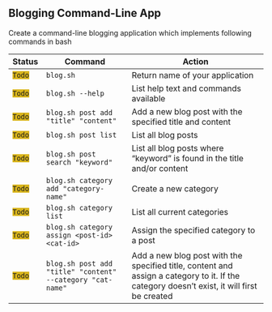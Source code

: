 ## Blogging Command-Line App

Create a command-line blogging application which implements following commands in bash

|Status|Command|Action|
|---|---|---|
|<code style="background-color: #d9b51c">Todo</code>|`blog.sh`|Return name of your application|
|<code style="background-color: #d9b51c">Todo</code>|`blog.sh --help`|List help text and commands available|
|<code style="background-color: #d9b51c">Todo</code>|`blog.sh post add "title" "content"`|Add a new blog post with the specified title and content|
|<code style="background-color: #d9b51c">Todo</code>|`blog.sh post list`|List all blog posts|
|<code style="background-color: #d9b51c">Todo</code>|`blog.sh post search "keyword"`|List all blog posts where “keyword” is found in the title and/or content|
|<code style="background-color: #d9b51c">Todo</code>|`blog.sh category add "category-name"`|Create a new category|
|<code style="background-color: #d9b51c">Todo</code>|`blog.sh category list`|List all current categories|
|<code style="background-color: #d9b51c">Todo</code>|`blog.sh category assign <post-id> <cat-id>`|Assign the specified category to a post|
|<code style="background-color: #d9b51c">Todo</code>|`blog.sh post add "title" "content" --category "cat-name"`|Add a new blog post with the specified title, content and assign a category to it. If the category doesn’t exist, it will first be created|